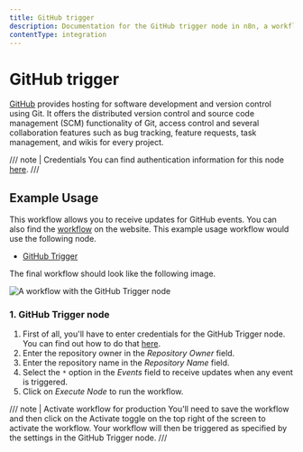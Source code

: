 ```yaml
---
title: GitHub trigger
description: Documentation for the GitHub trigger node in n8n, a workflow automation platform. Includes details of operations and configuration, and links to examples and credentials information.
contentType: integration
---
```


# GitHub trigger

[GitHub](https://github.com/) provides hosting for software development and version control using Git. It offers the distributed version control and source code management (SCM) functionality of Git, access control and several collaboration features such as bug tracking, feature requests, task management, and wikis for every project.

/// note | Credentials
You can find authentication information for this node [here](/integrations/builtin/credentials/github/).
///


## Example Usage

This workflow allows you to receive updates for GitHub events. You can also find the [workflow](https://n8n.io/workflows/527) on the website. This example usage workflow would use the following node.

- [GitHub Trigger]()

The final workflow should look like the following image.

![A workflow with the GitHub Trigger node](/_images/integrations/builtin/trigger-nodes/githubtrigger/workflow.png)


### 1. GitHub Trigger node

1. First of all, you'll have to enter credentials for the GitHub Trigger node. You can find out how to do that [here](/integrations/builtin/credentials/github/).
2. Enter the repository owner in the *Repository Owner* field.
3. Enter the repository name in the *Repository Name* field.
4. Select the `*` option in the *Events* field to receive updates when any event is triggered.
5. Click on *Execute Node* to run the workflow.

/// note | Activate workflow for production
You'll need to save the workflow and then click on the Activate toggle on the top right of the screen to activate the workflow. Your workflow will then be triggered as specified by the settings in the GitHub Trigger node.
///

